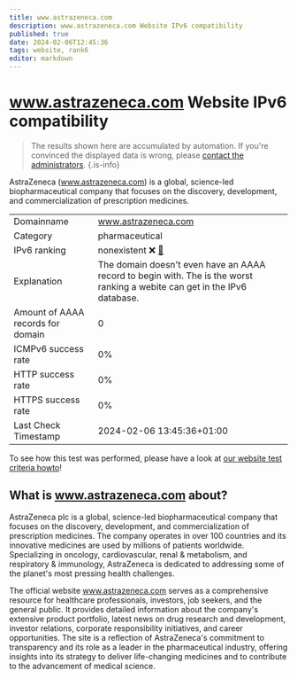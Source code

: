 ```yaml
---
title: www.astrazeneca.com
description: www.astrazeneca.com Website IPv6 compatibility
published: true
date: 2024-02-06T12:45:36
tags: website, rank6
editor: markdown
---
```


# www.astrazeneca.com Website IPv6 compatibility

> The results shown here are accumulated by automation. If you're convinced the displayed data is wrong, please [contact the administrators](/howto/chat). 
{.is-info}

AstraZeneca (www.astrazeneca.com) is a global, science-led biopharmaceutical company that focuses on the discovery, development, and commercialization of prescription medicines.


|   |   |
| - | - |
| Domainname | www.astrazeneca.com
| Category | pharmaceutical |
| IPv6 ranking | nonexistent :x: [🔗](/howto/ranking) |
| Explanation | The domain doesn't even have an AAAA record to begin with. The is the worst ranking a webite can get in the IPv6 database. |
| Amount of AAAA records for domain | 0 |
| ICMPv6 success rate | 0%|
| HTTP success rate | 0% |
| HTTPS success rate | 0% |
| Last Check Timestamp | 2024-02-06 13:45:36+01:00 |

To see how this test was performed, please have a look at [our website test criteria howto](/howto/testcriteria/website)!


## What is www.astrazeneca.com about?
AstraZeneca plc is a global, science-led biopharmaceutical company that focuses on the discovery, development, and commercialization of prescription medicines. The company operates in over 100 countries and its innovative medicines are used by millions of patients worldwide. Specializing in oncology, cardiovascular, renal & metabolism, and respiratory & immunology, AstraZeneca is dedicated to addressing some of the planet's most pressing health challenges.

The official website www.astrazeneca.com serves as a comprehensive resource for healthcare professionals, investors, job seekers, and the general public. It provides detailed information about the company's extensive product portfolio, latest news on drug research and development, investor relations, corporate responsibility initiatives, and career opportunities. The site is a reflection of AstraZeneca's commitment to transparency and its role as a leader in the pharmaceutical industry, offering insights into its strategy to deliver life-changing medicines and to contribute to the advancement of medical science.


